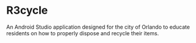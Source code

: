 # R3cycle

An Android Studio application designed for the city of Orlando to educate residents on how to properly dispose and recycle their items. 
